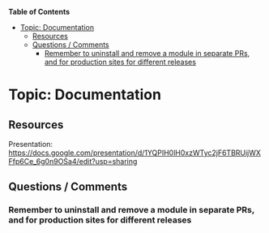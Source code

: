 <!-- START doctoc generated TOC please keep comment here to allow auto update -->
<!-- DON'T EDIT THIS SECTION, INSTEAD RE-RUN doctoc TO UPDATE -->
**Table of Contents**

- [Topic: Documentation](#topic-documentation)
  - [Resources](#resources)
  - [Questions / Comments](#questions--comments)
    - [Remember to uninstall and remove a module in separate PRs, and for production sites for different releases](#remember-to-uninstall-and-remove-a-module-in-separate-prs-and-for-production-sites-for-different-releases)

<!-- END doctoc generated TOC please keep comment here to allow auto update -->

# Topic: Documentation

## Resources

Presentation: https://docs.google.com/presentation/d/1YQPIH0lH0xzWTyc2jF6TBRUijWXFfp6Ce_6g0n9OSa4/edit?usp=sharing

## Questions / Comments

### Remember to uninstall and remove a module in separate PRs, and for production sites for different releases
